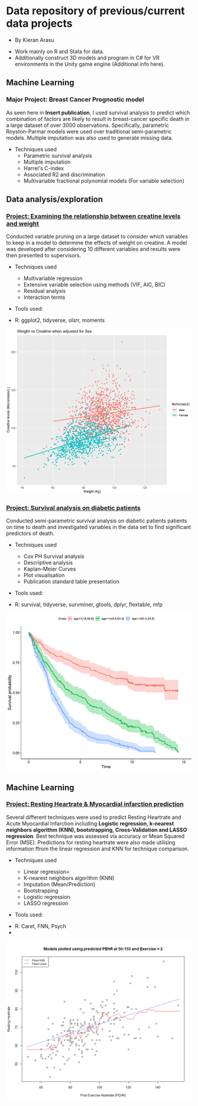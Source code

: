 # Data repository of previous/current data projects
* By Kieran Arasu
- Work mainly on R and Stata for data.
- Additionally construct 3D models and program in C# for VR environments in the Unity game engine (Additional info here).


## Machine Learning
### Major Project: Breast Cancer Prognostic model
As seen here in **Insert publication**, I used survival analysis to predict which combination of factors are likely to result in breast-cancer specific death in a large dataset of over 3000 observations. Specifically, parametric Royston-Parmar models were used over
traditional semi-parametric models. Multiple imputation was also used to generate missing data.

* Techniques used
  - Parametric survival analysis
  - Multiple imputation
  - Harrel's C-index
  - Associated R2 and discrimination
  - Multivariable fractional polynomial models (For variable selection)

## Data analysis/exploration
### [Project: Examining the relationship between creatine levels and weight](./data/CreatvsWeight.R)
Conducted variable pruning on a large dataset to consider which variables to keep in a model to determine the effects of weight on creatine. A model was developed after considering 10 different variables and results were then presented to supervisors.

* Techniques used
  - Multivariable regression
  - Extensive variable selection using methods (VIF, AIC, BIC)
  - Residual analysis
  - Interaction terms

* Tools used:
 - R: ggplot2, tidyverse, olsrr, moments

<img src="./images/GraphCW.png" width="600">


### [Project: Survival analysis on diabetic patients](./data/CreatvsWeight.R)
Conducted semi-parametric survival analysis on diabetic patients patients on time to death and investigated variables in the data set to find significant predictors of death.

* Techniques used
  - Cox PH Survival analysis
  - Descriptive analysis
  - Kaplan–Meier Curves
  - Plot visualisation
  - Publication standard table presentation

* Tools used:
 - R: survival, tidyverse, survminer, gtools, dplyr, flextable, mfp

<img src="./images/GraphSA.png" width="600">


## Machine Learning
### [Project: Resting Heartrate & Myocardial infarction prediction](./data/RestingHRMI[ML].R)
Several different techniques were used to predict Resting Heartrate and Acute Myocardial Infarction including **Logistic regression, k-nearest neighbors algorithm (KNN), bootstrapping, Cross-Validation and LASSO 
regression**. Best technique was assessed via accuracy or Mean Squared Error (MSE). Predictions for resting heartrate were also made utilising information ffrom the linear regression and KNN for technique comparison.

* Techniques used
  - Linear regression=
  - K-nearest neighbors algorithm (KNN)
  - Imputation (Mean/Prediction)
  - Bootstrapping
  - Logistic regression
  - LASSO regression

* Tools used:
 - R: Caret, FNN, Psych
 - 
<img src="./images/GraphML.png" width="600">



<!---
KieranArasu/KieranArasu is a ✨ special ✨ repository because its `README.md` (this file) appears on your GitHub profile.
You can click the Preview link to take a look at your changes.
--->
